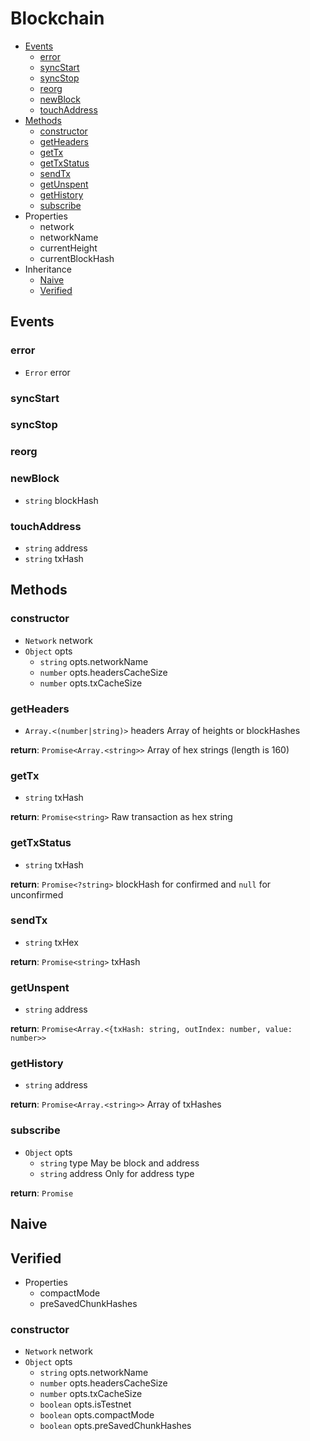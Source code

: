 # Blockchain

  * [Events](#events)
    * [error](#error)
    * [syncStart](#syncstart)
    * [syncStop](#syncstop)
    * [reorg](#reorg)
    * [newBlock](#newblock)
    * [touchAddress](#touchAddress)
  * [Methods](#methods)
    * [constructor](#constructor)
    * [getHeaders](#getheaders)
    * [getTx](#gettx)
    * [getTxStatus](#gettxstatus)
    * [sendTx](#sendtx)
    * [getUnspent](#getunspent)
    * [getHistory](#gethistory)
    * [subscribe](#subscribe)
  * Properties
    * network
    * networkName
    * currentHeight
    * currentBlockHash
  * Inheritance
    * [Naive](#naive)
    * [Verified](#verified)

## Events

### error

  * `Error` error

### syncStart

### syncStop

### reorg

### newBlock

  * `string` blockHash

### touchAddress

  * `string` address
  * `string` txHash

## Methods

### constructor

  * `Network` network
  * `Object` opts
    * `string` opts.networkName
    * `number` opts.headersCacheSize
    * `number` opts.txCacheSize

### getHeaders

  * `Array.<(number|string)>` headers Array of heights or blockHashes

**return**: `Promise<Array.<string>>` Array of hex strings (length is 160)

### getTx

  * `string` txHash

**return**: `Promise<string>` Raw transaction as hex string

### getTxStatus

  * `string` txHash

**return**: `Promise<?string>` blockHash for confirmed and `null` for unconfirmed

### sendTx

  * `string` txHex

**return**: `Promise<string>` txHash

### getUnspent

  * `string` address

**return**: `Promise<Array.<{txHash: string, outIndex: number, value: number>>`

### getHistory

  * `string` address

**return**: `Promise<Array.<string>>` Array of txHashes

### subscribe

  * `Object` opts
    * `string` type May be block and address
    * `string` address Only for address type

**return**: `Promise`

## Naive

## Verified

  * Properties
    * compactMode
    * preSavedChunkHashes

### constructor

  * `Network` network
  * `Object` opts
    * `string` opts.networkName
    * `number` opts.headersCacheSize
    * `number` opts.txCacheSize
    * `boolean` opts.isTestnet
    * `boolean` opts.compactMode
    * `boolean` opts.preSavedChunkHashes
